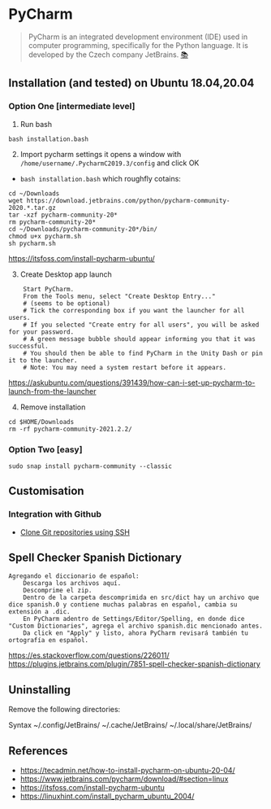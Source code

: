 # PyCharm
> PyCharm is an integrated development environment (IDE) used in computer programming, specifically for the Python language. It is developed by the Czech company JetBrains. [:books:](https://en.wikipedia.org/wiki/PyCharm)

## Installation (and tested) on Ubuntu 18.04,20.04 

### Option One [intermediate level]
1. Run bash
```
bash installation.bash
```
2. Import pycharm settings 
it opens a window with `/home/username/.PycharmC2019.3/config` and click OK

* `bash installation.bash` which roughfly cotains:
```
cd ~/Downloads
wget https://download.jetbrains.com/python/pycharm-community-2020.*.tar.gz
tar -xzf pycharm-community-20*
rm pycharm-community-20*
cd ~/Downloads/pycharm-community-20*/bin/
chmod u+x pycharm.sh
sh pycharm.sh
```
https://itsfoss.com/install-pycharm-ubuntu/

3. Create Desktop app launch
```
    Start PyCharm.
    From the Tools menu, select "Create Desktop Entry..."
    # (seems to be optional)
    # Tick the corresponding box if you want the launcher for all users.
    # If you selected "Create entry for all users", you will be asked for your password.
    # A green message bubble should appear informing you that it was successful.
    # You should then be able to find PyCharm in the Unity Dash or pin it to the launcher.
    # Note: You may need a system restart before it appears.

```
https://askubuntu.com/questions/391439/how-can-i-set-up-pycharm-to-launch-from-the-launcher


4. Remove installation
```
cd $HOME/Downloads
rm -rf pycharm-community-2021.2.2/
```

### Option Two [easy]
```
sudo snap install pycharm-community --classic
```



## Customisation 
### Integration with Github 
* [Clone Git repositories using SSH](https://medium.com/@akshay.sinha/pycharm-integration-with-github-876510c6ca1f)


## Spell Checker Spanish Dictionary
```
Agregando el diccionario de español:
    Descarga los archivos aquí.
    Descomprime el zip.
    Dentro de la carpeta descomprimida en src/dict hay un archivo que dice spanish.0 y contiene muchas palabras en español, cambia su extensión a .dic.
    En PyCharm adentro de Settings/Editor/Spelling, en donde dice "Custom Dictionaries", agrega el archivo spanish.dic mencionado antes.
    Da click en "Apply" y listo, ahora PyCharm revisará también tu ortografía en español.
```
https://es.stackoverflow.com/questions/226011/    
https://plugins.jetbrains.com/plugin/7851-spell-checker-spanish-dictionary    


## Uninstalling 

Remove the following directories:

Syntax
    ~/.config/JetBrains/<product><version>
    ~/.cache/JetBrains/<product><version>
    ~/.local/share/JetBrains/<product><version>


## References
* https://tecadmin.net/how-to-install-pycharm-on-ubuntu-20-04/  
* https://www.jetbrains.com/pycharm/download/#section=linux  
* https://itsfoss.com/install-pycharm-ubuntu  
* https://linuxhint.com/install_pycharm_ubuntu_2004/   
